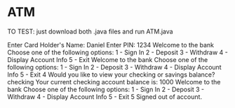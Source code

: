 # ATM

TO TEST: just download both .java files and run ATM.java

Enter Card Holder's Name: 
Daniel
Enter PIN: 
1234
Welcome to the bank
Choose one of the following options: 
1 - Sign In
2 - Deposit
3 - Withdraw
4 - Display Account Info
5 - Exit
Welcome to the bank
Choose one of the following options: 
1 - Sign In
2 - Deposit
3 - Withdraw
4 - Display Account Info
5 - Exit
4
Would you like to view your checking or savings balance? 
checking
Your current checking account balance is: 1000
Welcome to the bank
Choose one of the following options:
1 - Sign In
2 - Deposit
3 - Withdraw
4 - Display Account Info
5 - Exit
5
Signed out of account.
